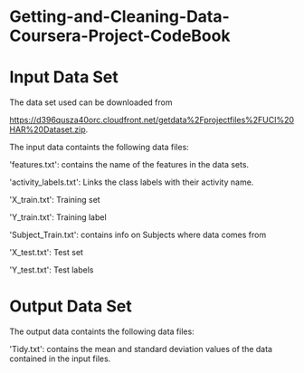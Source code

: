 

# Getting-and-Cleaning-Data-Coursera-Project-CodeBook
# Input Data Set

The data set used can be downloaded from 

https://d396qusza40orc.cloudfront.net/getdata%2Fprojectfiles%2FUCI%20HAR%20Dataset.zip.


The input data containts the following data files:

'features.txt': contains the name of the features in the data sets.

'activity_labels.txt': Links the class labels with their activity name.

'X_train.txt': Training set

'Y_train.txt': Training label

'Subject_Train.txt': contains info on Subjects where data comes from

'X_test.txt': Test set

'Y_test.txt': Test labels

# Output Data Set


The output data containts the following data files:

'Tidy.txt': contains the mean and standard deviation values of the data contained in the input files.

